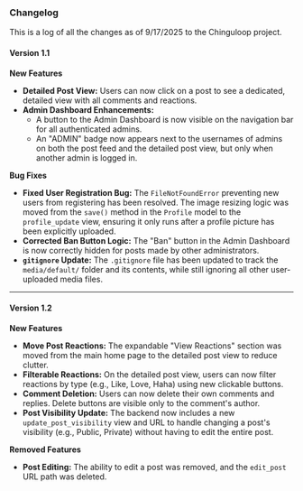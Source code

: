 ### **Changelog**

This is a log of all the changes as of 9/17/2025 to the Chinguloop project.

#### **Version 1.1**

**New Features**

* **Detailed Post View:** Users can now click on a post to see a dedicated, detailed view with all comments and reactions.
* **Admin Dashboard Enhancements:**
    * A button to the Admin Dashboard is now visible on the navigation bar for all authenticated admins.
    * An "ADMIN" badge now appears next to the usernames of admins on both the post feed and the detailed post view, but only when another admin is logged in.

**Bug Fixes**

* **Fixed User Registration Bug:** The `FileNotFoundError` preventing new users from registering has been resolved. The image resizing logic was moved from the `save()` method in the `Profile` model to the `profile_update` view, ensuring it only runs after a profile picture has been explicitly uploaded.
* **Corrected Ban Button Logic:** The "Ban" button in the Admin Dashboard is now correctly hidden for posts made by other administrators.
* **`gitignore` Update:** The `.gitignore` file has been updated to track the `media/default/` folder and its contents, while still ignoring all other user-uploaded media files.

---

#### **Version 1.2**

**New Features**

* **Move Post Reactions:** The expandable "View Reactions" section was moved from the main home page to the detailed post view to reduce clutter.
* **Filterable Reactions:** On the detailed post view, users can now filter reactions by type (e.g., Like, Love, Haha) using new clickable buttons.
* **Comment Deletion:** Users can now delete their own comments and replies. Delete buttons are visible only to the comment's author.
* **Post Visibility Update:** The backend now includes a new `update_post_visibility` view and URL to handle changing a post's visibility (e.g., Public, Private) without having to edit the entire post.

**Removed Features**

* **Post Editing:** The ability to edit a post was removed, and the `edit_post` URL path was deleted.